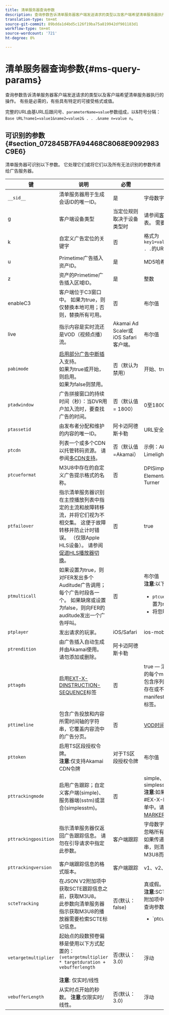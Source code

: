 ```yaml
---
title: 清单服务器查询参数
description: 查询参数告诉清单服务器客户端发送请求的类型以及客户端希望清单服务器执行的操作。 有些是必需的，有些具有特定的可接受格式或值。
translation-type: tm+mt
source-git-commit: 89bdda1d4bd5c126f19ba75a819942df901183d1
workflow-type: tm+mt
source-wordcount: '721'
ht-degree: 0%

---
```



# 清单服务器查询参数{#ms-query-params}

查询参数告诉清单服务器客户端发送请求的类型以及客户端希望清单服务器执行的操作。 有些是必需的，有些具有特定的可接受格式或值。

完整的URL由基URL后跟问号、`parameterName=value`参数组成，以&amp;符号分隔：`Base URL?name1=value1&name2=value2& . . .&name n=value n`。

## 可识别的参数{#section_072845B7FA94468C8068E9092983C9E6}

清单服务器可识别以下参数。 它处理它们或将它们以及所有无法识别的参数传递给广告服务器。

| 键 | 说明 | 必需 | 有效值 |
|---|---|---|---|
| `__sid__` | 清单服务器用于生成会话ID的唯一ID。 | 是 | 字母数字 |
| g | 客户端设备类型 | 当定位规则取决于设备类型时 | 请参阅[客户端类型](https://adobeprimetime.zendesk.com)中的列表。 需要Zendesk访问。 |
| k | 自定义广告定位的关键字 | 否 | 格式为`key1=value1;key2=value2;. . .`的URL安全字符串 |
| u | Primetime广告插入资产ID。 | 是 | MD5哈希值 |
| z | 资产的Primetime广告插入区域ID。 | 是 | 整数 |
| enableC3 | 客户端位于C3窗口中。 如果为true，则仅替换本地可用；否则，替换所有可用。 | 否 | 布尔值 |
| live | 指示内容是实时流还是VOD（视频点播）流。 | Akamai Ad Scaler或iOS Safari客户端。 | 布尔值 |
| `pabimode` | [启用部分广告中断插](/help/primetime-ad-insertion/~old-msapi-topics/ms-insert-ads/partial-ad-break-insetion.md) 入支持。<br> 如果为true或开始，则启用。<br> 如果为false则禁用。 | 否（默认为禁用） | 开始、true或false |
| `ptadwindow` | 广告拼接窗口的持续时间（秒）：当DVR用户加入流时，要查找广告的时间。 | 否（默认值= 1800） | 0至1800 |
| `ptassetid` | 由发布者分配和维护的内容的唯一ID。 | 阿卡迈阿德斯卡勒 | URL安全字符串 |
| `ptcdn` | 列表一个或多个CDN以托管转码资源。 请参阅[多CDN支持](/help/primetime-ad-insertion/~old-creative-repackaging-service/multi-cdn-supportt.md)。 | 否（默认值=Akamai） | 示例：Akamai、Level3、Limelight、Comcast |
| `ptcueformat` | M3U8中存在的自定义广告提示格式的名称。 | 否 | DPISimple、DPIScte35、Elemental、NBC、NFL或Turner |
| `ptfailover` | 指示清单服务器识别在主控播放列表中指定的主流和故障转移流，并将它们视为不相交集。 这便于故障转移并防止计时错误。 （仅限Apple HLS设备）。 请参阅[促进HLS播放器切换](/help/primetime-ad-insertion/~old-msapi-topics/ms-insert-ads/hls-switching-to-failover.md)。 | 否 | true |
| `ptmulticall` | 如果设置为true，则对FER发出多个Auditude广告调用；每个广告时段各一个。 如果缺席或设置为false，则向FER的auditude发出一个广告呼叫。 | 否 | 布尔值<br> **注意**:以下要求： <ul><li>`ptcueformat` 参数必须设置为nbc</li><li>将忽略pttimeline参数。</li></ul> |
| `ptplayer` | 发出请求的玩家。 | iOS/Safari | ios-mobileweb |
| `ptrendition` | 由广告插入自动生成并由Akamai使用。 请勿添加或删除。 | 阿卡迈阿德斯卡勒 |  |
| `pttagds` | 启用[EXT-X-DINSTRUCTION- SEQUENCE](https://tools.ietf.org/html/draft-pantos-http-live-streaming-19#section-4.3.3.3)标签 | 否 | true — 清单服务器在其发送的每个m3u8文件中的内容前包含序列标签；如果参数不存在或不为true，则manifest server不包含序列标签。 |
| `pttimeline` | 包含广告投放和内容所需时间轴的字符串，它覆盖内容流中的广告分页。 | 否 | [VOD时间轴](/help/primetime-ad-insertion/~old-msapi-topics/ms-changes-vod-timeline/ms-api-timeline-format.md) |
| `pttoken` | 启用TS区段授权令牌。<br> **注意**:仅支持Akamai CDN令牌 | 对于TS区段授权令牌 | 布尔值 |
| `pttrackingmode` | 启用广告跟踪；自定义客户端(simple)、服务器端(sstm)或混合(simplesstm)。 | 否 | simple、sstm或simplesstm.<br> **注意**:如果未包含此参数，则#EX-X-MARKER将注入清单中。请参阅[EXT-X-MARKER指令](/help/primetime-ad-insertion/~old-msapi-topics/ms-at-effectiveness/ms-api-playlists.md)。 |
| `pttrackingposition` | 指示清单服务器仅返回广告跟踪信息。 请勿在引导请求中指定此参数。 | 客户端跟踪 | 字母数字注释： 清单服务器忽略所有传递的值。 但是，如果传递空字符串或空字符串，则清单服务器返回M3U8而不是跟踪信息。 |
| `pttrackingversion` | 客户端跟踪信息的格式版本。 | 客户端跟踪 | v1、v2、v3或vmap |
| `scteTracking` | 在JSON V2附加项中获取SCTE跟踪信息之前，获取M3U8。 <br>此参数向清单服务器指示获取M3U8的播放器需要检索SCTE标记信息。 | 否(默认：false) | 真或假。<br> **注意**:SCTE-35数据在JSON附加项中返回，并包含以下查询参数值组合： <ul><li>`ptcueformat=turner | elemental | nfl | DPIScte35`</li><li>`pttrackingversion=v2`</li><li>`scteTracking=true`</li></ul> |
| `vetargetmultiplier` | 起始点的段数预卷偏移是使用以下方式配置的：`(vetargetmultiplier * targetduration + vebufferlength`<br/><br/>**注意**: 仅实时/线性 | 否(默认： 3.0) | 浮动 |
| `vebufferLength` | 从实时点开始的秒数。 **注意**:仅限实时/线性。 | 否(默认：3.0) | 浮动 |
